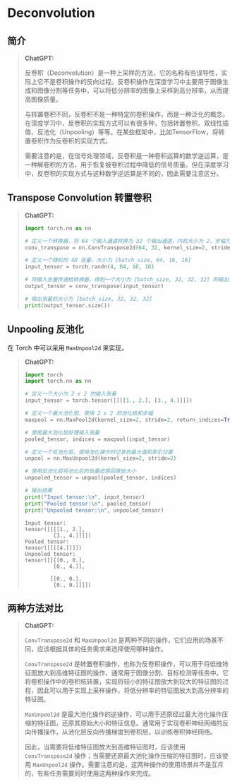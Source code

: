 # Deconvolution

## 简介

>**ChatGPT:**
>
>反卷积（Deconvolution）是一种上采样的方法，它的名称有些误导性，实际上它不是卷积操作的反向过程。反卷积操作在深度学习中主要用于图像生成和图像分割等任务中，可以将低分辨率的图像上采样到高分辨率，从而提高图像质量。
>
>与转置卷积不同，反卷积不是一种特定的卷积操作，而是一种泛化的概念。在深度学习中，反卷积的实现方式可以有很多种，包括转置卷积、双线性插值、反池化（Unpooling）等等。在某些框架中，比如TensorFlow，将转置卷积作为反卷积的实现方式。
>
>需要注意的是，在信号处理领域，反卷积是一种卷积运算的数学逆运算，是一种解卷积的方法，用于恢复被卷积过程中降低的信号质量。但在深度学习中，反卷积的实现方式与这种数学逆运算是不同的，因此需要注意区分。

## Transpose Convolution 转置卷积

>**ChatGPT:**
>
>```python
>import torch.nn as nn
>
># 定义一个转换器，将 64 个输入通道转换为 32 个输出通道，内核大小为 2，步幅为 2，无填充。
>conv_transpose = nn.ConvTranspose2d(64, 32, kernel_size=2, stride=2, padding=0)
>
># 定义一个随机的 4D 张量，大小为 [batch_size, 64, 16, 16]
>input_tensor = torch.randn(4, 64, 16, 16)
>
># 将输入张量传递给转换器，得到一个大小为 [batch_size, 32, 32, 32] 的输出张量
>output_tensor = conv_transpose(input_tensor)
>
># 输出张量的大小为 [batch_size, 32, 32, 32]
>print(output_tensor.size())
>
>```
>
>

## Unpooling 反池化

在 Torch 中可以采用 `MaxUnpool2d` 来实现，

>**ChatGPT:**
>
>```python
>import torch
>import torch.nn as nn
>
># 定义一个大小为 2 x 2 的输入张量
>input_tensor = torch.tensor([[[[1., 2.], [3., 4.]]]])
>
># 定义一个最大池化层，使用 2 x 2 的池化核和步幅
>maxpool = nn.MaxPool2d(kernel_size=2, stride=2, return_indices=True)
>
># 使用最大池化层处理输入张量
>pooled_tensor, indices = maxpool(input_tensor)
>
># 定义一个反池化层，使用池化操作时记录的最大值和索引位置
>unpool = nn.MaxUnpool2d(kernel_size=2, stride=2)
>
># 使用反池化层将池化后的张量还原回原始大小
>unpooled_tensor = unpool(pooled_tensor, indices)
>
># 输出结果
>print("Input tensor:\n", input_tensor)
>print("Pooled tensor:\n", pooled_tensor)
>print("Unpooled tensor:\n", unpooled_tensor)
>```
>
>```
>Input tensor:
>tensor([[[[1., 2.],
>          [3., 4.]]]])
>Pooled tensor:
>tensor([[[[4.]]]])
>Unpooled tensor:
>tensor([[[[0., 0.],
>          [0., 4.]],
>
>         [[0., 0.],
>          [0., 0.]]]])
>```
>
>



## 两种方法对比

>**ChatGPT:**
>
>`ConvTranspose2d` 和 `MaxUnpool2d` 是两种不同的操作，它们应用的场景不同，应该根据具体的任务需求来选择使用哪种操作。
>
>`ConvTranspose2d` 是转置卷积操作，也称为反卷积操作，可以用于将低维特征图放大到高维特征图的操作，通常用于图像分割、目标检测等任务中。它将卷积操作中的卷积核转置，实现将较小的特征图放大到较大的特征图的过程，因此可以用于实现上采样操作，将低分辨率的特征图放大到高分辨率的特征图。
>
>`MaxUnpool2d` 是最大池化操作的逆操作，可以用于还原经过最大池化操作压缩的特征图，还原其原始大小和特征信息。通常用于实现卷积神经网络的反向传播操作，从池化层反向传播梯度到卷积层，以训练卷积神经网络。
>
>因此，当需要将低维特征图放大到高维特征图时，应该使用 `ConvTranspose2d` 操作；当需要还原最大池化操作压缩的特征图时，应该使用 `MaxUnpool2d` 操作。需要注意的是，这两种操作的使用场景并不是互斥的，有些任务需要同时使用这两种操作来完成。
